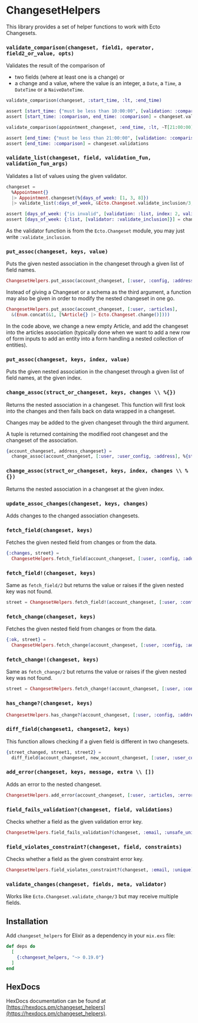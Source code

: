 # ChangesetHelpers

This library provides a set of helper functions to work with Ecto Changesets.

### `validate_comparison(changeset, field1, operator, field2_or_value, opts)`

Validates the result of the comparison of
  * two fields (where at least one is a change) or
  * a change and a value, where the value is an integer, a `Date`, a `Time`,
    a `DateTime` or a `NaiveDateTime`.

```elixir
validate_comparison(changeset, :start_time, :lt, :end_time)

assert [start_time: {"must be less than 10:00:00", [validation: :comparison]}] = changeset.errors
assert [start_time: :comparison, end_time: :comparison] = changeset.validations
```

```elixir
validate_comparison(appointment_changeset, :end_time, :lt, ~T[21:00:00])

assert [end_time: {"must be less than 21:00:00", [validation: :comparison]}] = changeset.errors
assert [end_time: :comparison] = changeset.validations
```

### `validate_list(changeset, field, validation_fun, validation_fun_args)`

Validates a list of values using the given validator.

```elixir
changeset =
  %Appointment{}
  |> Appointment.changeset(%{days_of_week: [1, 3, 8]})
  |> validate_list(:days_of_week, &Ecto.Changeset.validate_inclusion/3, [1..7])

assert [days_of_week: {"is invalid", [validation: :list, index: 2, validator: :validate_inclusion]}] = changeset.errors
assert [days_of_week: {:list, [validator: :validate_inclusion]}] = changeset.validations
```

As the validator function is from the `Ecto.Changeset` module, you may just write `:validate_inclusion`.

### `put_assoc(changeset, keys, value)`

Puts the given nested association in the changeset through a given list of field names.

```elixir
ChangesetHelpers.put_assoc(account_changeset, [:user, :config, :address], address_changeset)
```

Instead of giving a Changeset or a schema as the third argument, a function may also be given in order to modify the
nested changeset in one go.

```elixir
ChangesetHelpers.put_assoc(account_changeset, [:user, :articles],
  &(Enum.concat(&1, [%Article{} |> Ecto.Changeset.change()])))
```

In the code above, we change a new empty Article, and add the changeset into the articles association (typically done when we want to add a new
row of form inputs to add an entity into a form handling a nested collection of entities).

### `put_assoc(changeset, keys, index, value)`

Puts the given nested association in the changeset through a given list of field names, at the given index.

### `change_assoc(struct_or_changeset, keys, changes \\ %{})`

Returns the nested association in a changeset. This function will first look into the changes and then fails back on
data wrapped in a changeset.

Changes may be added to the given changeset through the third argument.

A tuple is returned containing the modified root changeset and the changeset of the association.

```elixir
{account_changeset, address_changeset} =
  change_assoc(account_changeset, [:user, :user_config, :address], %{street: "Foo street"})
```

### `change_assoc(struct_or_changeset, keys, index, changes \\ %{})`

Returns the nested association in a changeset at the given index.

### `update_assoc_changes(changeset, keys, changes)`

Adds changes to the changed association changesets.

### `fetch_field(changeset, keys)`

Fetches the given nested field from changes or from the data.

```elixir
{:changes, street} =
  ChangesetHelpers.fetch_field(account_changeset, [:user, :config, :address, :street])
```

### `fetch_field!(changeset, keys)`

Same as `fetch_field/2` but returns the value or raises if the given nested key was not found.

```elixir
street = ChangesetHelpers.fetch_field!(account_changeset, [:user, :config, :address, :street])
```

### `fetch_change(changeset, keys)`

Fetches the given nested field from changes or from the data.

```elixir
{:ok, street} =
  ChangesetHelpers.fetch_change(account_changeset, [:user, :config, :address, :street])
```

### `fetch_change!(changeset, keys)`

Same as `fetch_change/2` but returns the value or raises if the given nested key was not found.

```elixir
street = ChangesetHelpers.fetch_change!(account_changeset, [:user, :config, :address, :street])
```

### `has_change?(changeset, keys)`

```elixir
ChangesetHelpers.has_change?(account_changeset, [:user, :config, :address, :street])
```

### `diff_field(changeset1, changeset2, keys)`

This function allows checking if a given field is different in two changesets.

```elixir
{street_changed, street1, street2} =
  diff_field(account_changeset, new_account_changeset, [:user, :user_config, :address, :street])
```

### `add_error(changeset, keys, message, extra \\ [])`

Adds an error to the nested changeset.

```elixir
ChangesetHelpers.add_error(account_changeset, [:user, :articles, :error_key], "Some error")
```

### `field_fails_validation?(changeset, field, validations)`

Checks whether a field as the given validation error key.

```elixir
ChangesetHelpers.field_fails_validation?(changeset, :email, :unsafe_unique)
```

### `field_violates_constraint?(changeset, field, constraints)`

Checks whether a field as the given constraint error key.

```elixir
ChangesetHelpers.field_violates_constraint?(changeset, :email, :unique)
```

### `validate_changes(changeset, fields, meta, validator)`

Works like `Ecto.Changeset.validate_change/3` but may receive multiple fields.

## Installation

Add `changeset_helpers` for Elixir as a dependency in your `mix.exs` file:

```elixir
def deps do
  [
    {:changeset_helpers, "~> 0.19.0"}
  ]
end
```

## HexDocs

HexDocs documentation can be found at [https://hexdocs.pm/changeset_helpers](https://hexdocs.pm/changeset_helpers).
